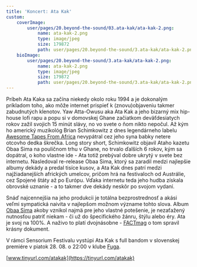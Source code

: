 ```yaml
---
title: 'Koncert: Ata Kak'
custom:
    coverImage:
        user/pages/20.beyond-the-sound/03.ata-kak/ata-kak-2.png:
            name: ata-kak-2.png
            type: image/jpeg
            size: 179872
            path: user/pages/20.beyond-the-sound/3.ata-kak/ata-kak-2.png
    bioImage:
        user/pages/20.beyond-the-sound/3.ata-kak/ata-kak-2.png:
            name: ata-kak-2.png
            type: image/jpeg
            size: 179872
            path: user/pages/20.beyond-the-sound/3.ata-kak/ata-kak-2.png
---
```


Príbeh Ata Kaka sa začína niekedy okolo roku 1994 a je dokonalým príkladom toho, ako môže internet prispieť k (znovu)objaveniu takmer zabudnutých klenotov. Yaw Atta-Owusu aka Ata Kak a jeho bizarný mix hip-house lofi rapu a popu si v domovskej Ghane začiatkom deväťdesiatych rokov zažil svojich 15 minút slávy, no vo svete o ňom nikto nepočul. Až kým ho americký muzikológ Brian Schimkowitz z dnes legendárneho labelu [Awesome Tapes From Africa](https://www.awesometapes.com) nevypátral cez jeho syna babky netere otcovho dedka škrečka. Long story short, Schimkowitz objavil Ataho kazetu Obaa Sima na pouličnom trhu v Ghane, no trvalo ďalších 6 rokov, kým sa dopátral, o koho vlastne ide - Ata totiž prebýval dobre ukrytý v svete bez internetu. Nasledoval re-release Obaa Sima, ktorý sa zaradil medzi najlepšie albumy dekády a predal tisíce kusov, a Ata Kak dnes patrí medzi najžiadanejších afrických umelcov, pričom hrá na festivaloch od Austrálie, cez Spojené štáty až po Európu. Vďaka internetu teda jeho hudba získala obrovské uznanie - a to takmer dve dekády neskôr po svojom vydaní.

Snáď najcennejšia na jeho produkcii je totálna bezprostrednosť a akási veľmi sympatická naivita v najlepšom možnom význame tohto slova. Album [Obaa Sima](https://www.youtube.com/watch?v=cd0PV82e1jE) akoby vznikol najmä pre jeho vlastné potešenie, je nezaťažený nutnosťou patriť niekam - či už do špecifického žánru, štýlu alebo éry. Ata je svoj na 100%. A naživo to platí dvojnásobne - [FACTmag](https://www.factmag.com) o tom spravil krásny dokument. 

V rámci Sensorium Festivalu vystúpi Ata Kak s full bandom v slovenskej premiére v piatok 28. 08. o 22:00 v klube [Fuga](http://fuga.forumabsurdum.sk/).

[www.tinyurl.com/atakak](https://tinyurl.com/atakak)
